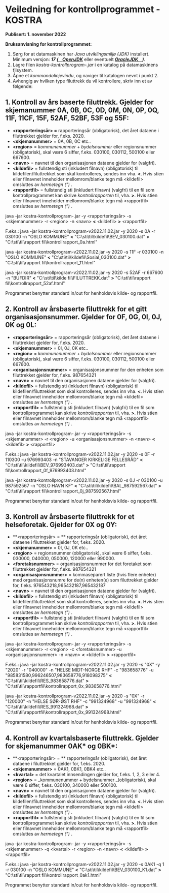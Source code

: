 # **Veiledning for kontrollprogrammet - KOSTRA**

**Publisert: 1. november 2022**

**Bruksanvisning for kontrollprogrammet:**

1. Sørg for at datamaskinen har _Java utviklingsmiljø (JDK)_ installert. Minimum versjon: _**17 (**__**[OpenJDK](https://jdk.java.net/)**_  eller eventuelt _**[OracleJDK](https://www.oracle.com/java/technologies/javase-downloads.html)**__**)**_.
2. Lagre filen _kostra-kontrollprogram-<VERSION>.jar_ i en katalog på datamaskinens filsystem.
3. Åpne et _kommandolinjevindu_, og naviger til katalogen nevnt i punkt 2.
4. Avhengig av hvilken type filuttrekk du vil kontrollere, skriv inn et av følgende:

## **1. Kontroll av års baserte filuttrekk. Gjelder for skjemanummer 0A, 0B, 0C, 0D, 0M, 0N, 0P, 0Q, 11F, 11CF, 15F, 52AF, 52BF, 53F og 55F:**

* **&lt;rapporteringsår&gt; =**  rapporteringsår (obligatorisk), det året dataene i filuttrekket gjelder for, f.eks. 2020.
* **&lt;skjemanummer&gt;**  = 0A, 0B, 0C etc..
* **&lt;region&gt;**  = _kommunenummer + bydelsnummer_ eller regionsnummer (obligatorisk), skal være 6 siffer, f.eks. 030100, 030112, 500100 eller 667600.
* **&lt;navn&gt;**  = navnet til den organisasjonen dataene gjelder for (valgfri).
* **&lt;kildefil&gt;**  = fullstendig sti (inkludert filnavn) (obligatorisk) til kildefilen/filuttrekket som skal kontrolleres, sendes inn vha.  **&lt;**. Hvis stien eller filnavnet inneholder mellomrom/blanke tegn må &lt;kildefil&gt; omsluttes av _hermetegn (&quot;)_ .
* **&lt;rapportfil&gt;**  = fullstendig sti (inkludert filnavn) (valgfri) til en fil som kontrollprogrammet kan skrive _kontrollrapporten_ til, vha.  **&gt;**. Hvis stien eller filnavnet inneholder mellomrom/blanke tegn må &lt;rapportfil&gt; omsluttes av _hermetegn (&quot;)_ .

java -jar kostra-kontrollprogram-<VERSJON>.jar -y &lt;rapporteringsår&gt; -s &lt;skjemanummer&gt; -r &lt;region&gt; -n &lt;navn&gt;  **&lt;**  &lt;kildefil&gt;  **&gt;**  &lt;rapportfil&gt;

F.eks.:
 java -jar kostra-kontrollprogram-v2022.11.02.jar -y 2020 -s 0A -r 030100 -n &quot;OSLO KOMMUNE&quot;  **&lt;**  &quot;C:\sti\til\kildefil\BEV\_030100.dat&quot;  **&gt;**  &quot;C:\sti\til\rapport fil\kontrollrapport\_0a.html&quot;

java -jar kostra-kontrollprogram-v2022.11.02.jar -y 2020 -s 11F -r 030100 -n &quot;OSLO KOMMUNE&quot;  **&lt;**  &quot;C:\sti\til\kildefil\Sosial\_030100.dat&quot;  **&gt;**  &quot;C:\sti\til\rapport fil\kontrollrapport\_11.html&quot;

java -jar kostra-kontrollprogram-v2022.11.02.jar -y 2020 -s 52AF -r 667600 -n &quot;BUFDIR&quot;  **&lt;**  &quot;C:\sti\til\kilde fil\FILUTTREKK.dat&quot;  **&gt;**  &quot;C:\sti\til\rapport fil\kontrollrapport\_52af.html&quot;

Programmet benytter standard in/out for henholdsvis kilde- og rapportfil.

## **2. Kontroll av årsbaserte filuttrekk for et gitt organisasjonsnummer. Gjelder for 0F, 0G, 0I, 0J, 0K og 0L:**

* **&lt;rapporteringsår&gt;** = rapporteringsår (obligatorisk), det året dataene i filuttrekket gjelder for, f.eks. 2020.
* **&lt;skjemanummer&gt;**  = 0I, 0J, 0K etc..
* **&lt;region&gt;**  = _kommunenummer + bydelsnummer_ eller regionsnummer (obligatorisk), skal være 6 siffer, f.eks. 030100, 030112, 500100 eller 667600.
* **&lt;organisasjonsnummer&gt;**  = organisasjonsnummer for den enheten som filuttrekket gjelder for, f.eks. 987654321
* **&lt;navn&gt;**  = navnet til den organisasjonen dataene gjelder for (valgfri).
* **&lt;kildefil&gt;**  = fullstendig sti (inkludert filnavn) (obligatorisk) til kildefilen/filuttrekket som skal kontrolleres, sendes inn vha.  **&lt;**. Hvis stien eller filnavnet inneholder mellomrom/blanke tegn må &lt;kildefil&gt; omsluttes av _hermetegn (&quot;)_ .
* **&lt;rapportfil&gt;**  = fullstendig sti (inkludert filnavn) (valgfri) til en fil som kontrollprogrammet kan skrive _kontrollrapporten_ til, vha.  **&gt;**. Hvis stien eller filnavnet inneholder mellomrom/blanke tegn må &lt;rapportfil&gt; omsluttes av _hermetegn (&quot;)_ .

java -jar kostra-kontrollprogram-<VERSJON>.jar -y &lt;rapporteringsår&gt; -s &lt;skjemanummer&gt; -r &lt;region&gt; -u &lt;organisasjonsnummer&gt; -n &lt;navn&gt;  **&lt;**  &lt;kildefil&gt;  **&gt;**  &lt;rapportfil&gt;

F.eks.:
 java -jar kostra-kontrollprogram-v2022.11.02.jar -y 2020 -s 0F -r 110300 -u 976993403 -n &quot;STAVANGER KIRKELIGE FELLESRÅD&quot;  **&lt;**  &quot;C:\sti\til\kildefil\BEV\_976993403.dat&quot;  **&gt;**  &quot;C:\sti\til\rapport fil\kontrollrapport\_0f\_976993403.html&quot;

java -jar kostra-kontrollprogram-v2022.11.02.jar -y 2020 -s 0J -r 030100 -u 987592567 -n &quot;OSLO HAVN KF&quot;  **&lt;**  &quot;C:\sti\til\kildefil\BAL\_987592567.dat&quot;  **&gt;**  &quot;C:\sti\til\rapport fil\kontrollrapport\_0j\_987592567.html&quot;

Programmet benytter standard in/out for henholdsvis kilde- og rapportfil.

## **3. Kontroll av årsbaserte filuttrekk for et helseforetak. Gjelder for 0X og 0Y:**

* **&lt;rapporteringsår&gt; = ** rapporteringsår (obligatorisk), det året dataene i filuttrekket gjelder for, f.eks. 2020.
* **&lt;skjemanummer&gt;**  = 0I, 0J, 0K etc..
* **&lt;region&gt;**  = regionsnummer (obligatorisk), skal være 6 siffer, f.eks. 030000, 040000, 050000, 120000 eller 990000.
* **&lt;foretaksnummer&gt;**  = organisasjonsnummer for det foretaket som filuttrekket gjelder for, f.eks. 987654321
* **&lt;organisasjonsnummer&gt;**  = kommaseparert liste (hvis flere enheter) med organisasjonsnumre for de(n) enheten(e) som filuttrekket gjelder for, f.eks. 976543218,965432187,965432187
* **&lt;navn&gt;**  = navnet til den organisasjonen dataene gjelder for (valgfri).
* **&lt;kildefil&gt;**  = fullstendig sti (inkludert filnavn) (obligatorisk) til kildefilen/filuttrekket som skal kontrolleres, sendes inn vha.  **&lt;**. Hvis stien eller filnavnet inneholder mellomrom/blanke tegn må &lt;kildefil&gt; omsluttes av _hermetegn (&quot;)_ .
* **&lt;rapportfil&gt;**  = fullstendig sti (inkludert filnavn) (valgfri) til en fil som kontrollprogrammet kan skrive _kontrollrapporten_ til, vha.  **&gt;**. Hvis stien eller filnavnet inneholder mellomrom/blanke tegn må &lt;rapportfil&gt; omsluttes av _hermetegn (&quot;)_ .

java -jar kostra-kontrollprogram-<VERSJON>.jar -y &lt;rapporteringsår&gt; -s &lt;skjemanummer&gt; -r &lt;region&gt; -c &lt;foretaksnummer&gt; -u &lt;organisasjonsnummer&gt; -n &lt;navn&gt;  **&lt;**  &lt;kildefil&gt;  **&gt;**  &lt;rapportfil&gt;

F.eks.:
 java -jar kostra-kontrollprogram-v2022.11.02.jar -y 2020 -s &quot;0X&quot; -y &quot;2020&quot; -r &quot;040000&quot; -n &quot;HELSE MIDT-NORGE RHF&quot; -c &quot;983658776&quot; -u &quot;985831580,996246507,983658776,918098275&quot;  **&lt;**  &quot;C:\sti\til\kildefil\RES\_983658776.dat&quot;  **&gt;**  &quot;C:\sti\til\rapportfil\kontrollrapport\_0x\_983658776.html&quot;

java -jar kostra-kontrollprogram-v2022.11.02.jar -y 2020 -s &quot;0X&quot; -r &quot;120000&quot; -n &quot;HELSE SØR-ØST RHF&quot; -c &quot;991324968&quot; -u &quot;991324968&quot;  **&lt;**  &quot;C:\sti\til\kildefil\RES\_991324968.dat&quot;  **&gt;**  &quot;C:\sti\til\rapportfil\kontrollrapport\_0x\_991324968.html&quot;

Programmet benytter standard in/out for henholdsvis kilde- og rapportfil.

## **4. Kontroll av kvartalsbaserte filuttrekk. Gjelder for skjemanummer 0AK\* og 0BK\*:**

* **&lt;rapporteringsår&gt; = ** rapporteringsår (obligatorisk), det året dataene i filuttrekket gjelder for, f.eks. 2020.
* **&lt;skjemanummer&gt;**  = 0AK1, 0BK1, 0BK4 etc..
* **&lt;kvartal&gt;**  = det kvartalet innsendingen gjelder for, f.eks. 1, 2, 3 eller 4.
* **&lt;region&gt;**  = _kommunenummer + bydelsnummer _(obligatorisk), skal være 6 siffer, f.eks. 030100, 340000 eller 500100.
* **&lt;navn&gt;**  = navnet til den organisasjonen dataene gjelder for (valgfri).
* **&lt;kildefil&gt;**  = fullstendig sti (inkludert filnavn) (obligatorisk) til kildefilen/filuttrekket som skal kontrolleres, sendes inn vha.  **&lt;**. Hvis stien eller filnavnet inneholder mellomrom/blanke tegn må &lt;kildefil&gt; omsluttes av _hermetegn (&quot;)_ .
* **&lt;rapportfil&gt;**  = fullstendig sti (inkludert filnavn) (valgfri) til en fil som kontrollprogrammet kan skrive _kontrollrapporten_ til, vha.  **&gt;**. Hvis stien eller filnavnet inneholder mellomrom/blanke tegn må &lt;rapportfil&gt; omsluttes av _hermetegn (&quot;)_ .

java -jar kostra-kontrollprogram-<VERSJON>.jar -y &lt;rapporteringsår&gt; -s &lt;skjemanummer&gt; -q &lt;kvartal&gt; -r &lt;region&gt; -n &lt;navn&gt;  **&lt;**  &lt;kildefil&gt;  **&gt;**  &lt;rapportfil&gt;

F.eks.:
 java -jar kostra-kontrollprogram-v2022.11.02.jar -y 2020 -s 0AK1 -q 1 -r 030100 -n &quot;OSLO KOMMUNE&quot;  **&lt;**  &quot;C:\sti\til\kildefil\BEV\_030100\_K1.dat&quot;  **&gt;**  &quot;C:\sti\til\rapport fil\kontrollrapport\_0ak1.html&quot;

Programmet benytter standard in/out for henholdsvis kilde- og rapportfil.
